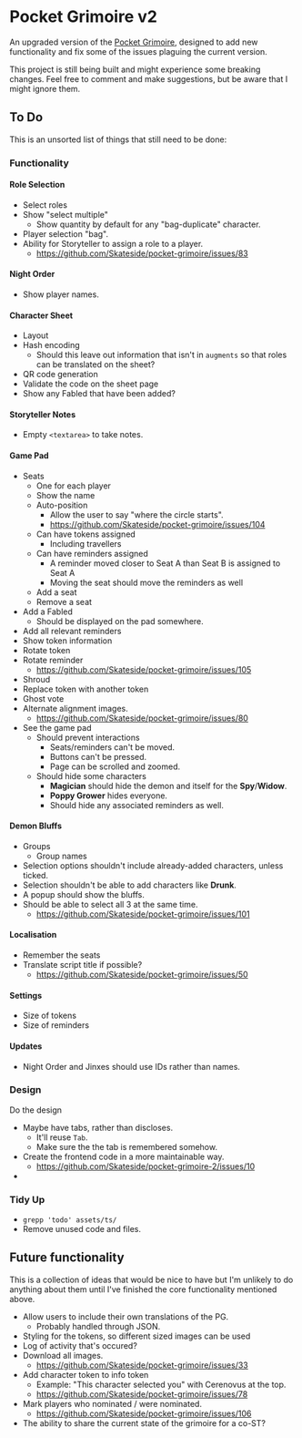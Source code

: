 # Pocket Grimoire v2

An upgraded version of the [Pocket Grimoire](https://www.pocketgrimoire.co.uk), designed to add new functionality and fix some of the issues plaguing the current version.

This project is still being built and might experience some breaking changes. Feel free to comment and make suggestions, but be aware that I might ignore them.

## To Do

This is an unsorted list of things that still need to be done:

### Functionality

#### Role Selection

- Select roles
- Show "select multiple"
    - Show quantity by default for any "bag-duplicate" character.
- Player selection "bag".
- Ability for Storyteller to assign a role to a player.
    - https://github.com/Skateside/pocket-grimoire/issues/83

#### Night Order

- Show player names.

#### Character Sheet

- Layout
- Hash encoding
    - Should this leave out information that isn't in `augments` so that roles can be translated on the sheet?
- QR code generation
- Validate the code on the sheet page
- Show any Fabled that have been added?

#### Storyteller Notes

- Empty `<textarea>` to take notes.

#### Game Pad

- Seats
    - One for each player
    - Show the name
    - Auto-position
        - Allow the user to say "where the circle starts".
        - https://github.com/Skateside/pocket-grimoire/issues/104
    - Can have tokens assigned
        - Including travellers
    - Can have reminders assigned
        - A reminder moved closer to Seat A than Seat B is assigned to Seat A
        - Moving the seat should move the reminders as well
    - Add a seat
    - Remove a seat
- Add a Fabled
    - Should be displayed on the pad somewhere.
- Add all relevant reminders
- Show token information
- Rotate token
- Rotate reminder
    - https://github.com/Skateside/pocket-grimoire/issues/105
- Shroud
- Replace token with another token
- Ghost vote
- Alternate alignment images.
    - https://github.com/Skateside/pocket-grimoire/issues/80
- See the game pad
    - Should prevent interactions
        - Seats/reminders can't be moved.
        - Buttons can't be pressed.
        - Page can be scrolled and zoomed.
    - Should hide some characters
        - **Magician** should hide the demon and itself for the **Spy**/**Widow**.
        - **Poppy Grower** hides everyone.
        - Should hide any associated reminders as well.

#### Demon Bluffs

- Groups
    - Group names
- Selection options shouldn't include already-added characters, unless ticked.
- Selection shouldn't be able to add characters like **Drunk**.
- A popup should show the bluffs.
- Should be able to select all 3 at the same time.
    - https://github.com/Skateside/pocket-grimoire/issues/101

#### Localisation

- Remember the seats
- Translate script title if possible?
    - https://github.com/Skateside/pocket-grimoire/issues/50

#### Settings

- Size of tokens
- Size of reminders

#### Updates

- Night Order and Jinxes should use IDs rather than names.

### Design

Do the design

- Maybe have tabs, rather than discloses.
    - It'll reuse `Tab`.
    - Make sure the the tab is remembered somehow.
- Create the frontend code in a more maintainable way.
    - https://github.com/Skateside/pocket-grimoire-2/issues/10
-

### Tidy Up

- `grepp 'todo' assets/ts/`
- Remove unused code and files.

## Future functionality

This is a collection of ideas that would be nice to have but I'm unlikely to do anything about them until I've finished the core functionality mentioned above.

- Allow users to include their own translations of the PG.
    - Probably handled through JSON.
- Styling for the tokens, so different sized images can be used
- Log of activity that's occured?
- Download all images.
    - https://github.com/Skateside/pocket-grimoire/issues/33
- Add character token to info token
    - Example: "This character selected you" with Cerenovus at the top.
    - https://github.com/Skateside/pocket-grimoire/issues/78
- Mark players who nominated / were nominated.
    - https://github.com/Skateside/pocket-grimoire/issues/106
- The ability to share the current state of the grimoire for a co-ST?
